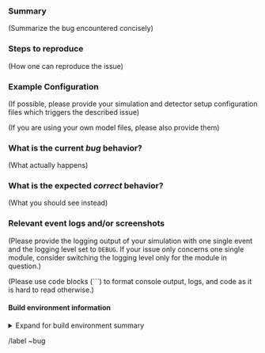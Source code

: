 <!--
SPDX-FileCopyrightText: 2017-2023 CERN and the Allpix Squared authors
SPDX-License-Identifier: CC-BY-4.0
-->

### Summary

(Summarize the bug encountered concisely)

### Steps to reproduce

(How one can reproduce the issue)

### Example Configuration

(If possible, please provide your simulation and detector setup configuration files which triggers the described issue)

(If you are using your own model files, please also provide them)

### What is the current *bug* behavior?

(What actually happens)

### What is the expected *correct* behavior?

(What you should see instead)

### Relevant event logs and/or screenshots

(Please provide the logging output of your simulation with one single event and the logging level set to `DEBUG`. If your issue only concerns one single module, consider switching the logging level only for the module in question.)

(Please use code blocks (```) to format console output, logs, and code as it is hard to read otherwise.)

#### Build environment information

<details>
<summary>Expand for build environment summary</summary>
<pre>

(Please paste the full output of CMake as executed from an empty build directory)

</pre>
</details>

/label ~bug
